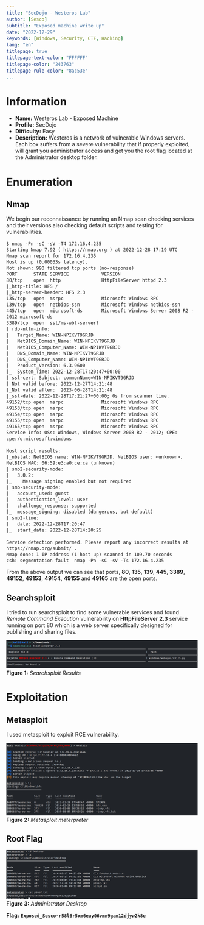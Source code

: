 ```yaml
---
title: "SecDojo - Westeros Lab"
author: [Sesco]
subtitle: "Exposed machine write up"
date: "2022-12-29"
keywords: [Windows, Security, CTF, Hacking]
lang: "en"
titlepage: true
titlepage-text-color: "FFFFFF"
titlepage-color: "243763"
titlepage-rule-color: "8ac53e"
...
```



# Information

- **Name:** Westeros Lab - Exposed Machine
- **Profile:** SecDojo
- **Difficulty:** Easy
- **Description:** Westeros is a network of vulnerable Windows servers. Each box suffers from a severe vulnerability that if properly exploited, will grant you administrator access and get you the root flag located at the Administrator desktop folder.

# Enumeration

## Nmap

We begin our reconnaissance by running an Nmap scan checking services and their versions also checking default scripts and testing for vulnerabilities.

```console
$ nmap -Pn -sC -sV -T4 172.16.4.235 
Starting Nmap 7.92 ( https://nmap.org ) at 2022-12-28 17:19 UTC
Nmap scan report for 172.16.4.235
Host is up (0.00033s latency).
Not shown: 990 filtered tcp ports (no-response)
PORT      STATE SERVICE            VERSION
80/tcp    open  http               HttpFileServer httpd 2.3
|_http-title: HFS /
|_http-server-header: HFS 2.3
135/tcp   open  msrpc              Microsoft Windows RPC
139/tcp   open  netbios-ssn        Microsoft Windows netbios-ssn
445/tcp   open  microsoft-ds       Microsoft Windows Server 2008 R2 - 2012 microsoft-ds
3389/tcp  open  ssl/ms-wbt-server?
| rdp-ntlm-info: 
|   Target_Name: WIN-NPIKVT9GRJD
|   NetBIOS_Domain_Name: WIN-NPIKVT9GRJD
|   NetBIOS_Computer_Name: WIN-NPIKVT9GRJD
|   DNS_Domain_Name: WIN-NPIKVT9GRJD
|   DNS_Computer_Name: WIN-NPIKVT9GRJD
|   Product_Version: 6.3.9600
|_  System_Time: 2022-12-28T17:20:47+00:00
| ssl-cert: Subject: commonName=WIN-NPIKVT9GRJD
| Not valid before: 2022-12-27T14:21:48
|_Not valid after:  2023-06-28T14:21:48
|_ssl-date: 2022-12-28T17:21:27+00:00; 0s from scanner time.
49152/tcp open  msrpc              Microsoft Windows RPC
49153/tcp open  msrpc              Microsoft Windows RPC
49154/tcp open  msrpc              Microsoft Windows RPC
49155/tcp open  msrpc              Microsoft Windows RPC
49165/tcp open  msrpc              Microsoft Windows RPC
Service Info: OSs: Windows, Windows Server 2008 R2 - 2012; CPE: cpe:/o:microsoft:windows

Host script results:
|_nbstat: NetBIOS name: WIN-NPIKVT9GRJD, NetBIOS user: <unknown>, NetBIOS MAC: 06:59:e3:a0:ce:ca (unknown)
| smb2-security-mode: 
|   3.0.2: 
|_    Message signing enabled but not required
| smb-security-mode: 
|   account_used: guest
|   authentication_level: user
|   challenge_response: supported
|_  message_signing: disabled (dangerous, but default)
| smb2-time: 
|   date: 2022-12-28T17:20:47
|_  start_date: 2022-12-28T14:20:25

Service detection performed. Please report any incorrect results at https://nmap.org/submit/ .
Nmap done: 1 IP address (1 host up) scanned in 109.70 seconds
zsh: segmentation fault  nmap -Pn -sC -sV -T4 172.16.4.235
```

From the above output we can see that ports, **80**, **135**, **139**, **445**, **3389**, **49152**, **49153**, **49154**, **49155** and **49165** are the open ports.

## Searchsploit

I tried to run searchsploit to find some vulnerable services and found *Remote Command Execution* vulnerability on **HttpFileServer 2.3** service running on port 80 which is a web server specifically designed for publishing and sharing files.

![](./Figure%201.png)
**Figure 1:** *Searchsploit Results*

# Exploitation

## Metasploit

I used metasploit to exploit RCE vulnerability.

![](./Figure%202.png)
**Figure 2:** *Metasploit meterpreter*

## Root Flag

![](./Figure%203.png)
**Figure 3:** *Administrator Desktop*

**Flag:** **`Exposed_Sesco-r58l6r5xm6euy06vmn9gam12djyw2k8e`**